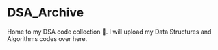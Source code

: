 # DSA_Archive
Home to my DSA code collection 🚀. I will upload my Data Structures and Algorithms codes over here. 
